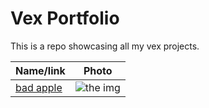 # Vex Portfolio 

This is a repo showcasing all my vex projects.

| Name/link | Photo |
|-----------|-------|
| [bad apple](https://github.com/HeronErin/VexVideoPlayer) | ![the img](VexVideoPlayer/image.jpeg) | 